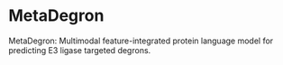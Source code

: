 # MetaDegron
MetaDegron: Multimodal feature-integrated protein language model for predicting E3 ligase targeted degrons.
